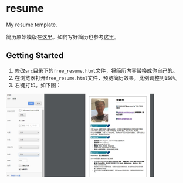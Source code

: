 # resume
My resume template.

简历原始模版在[这里](https://github.com/resumejob/awesome-resume)。如何写好简历也参考[这里](https://github.com/resumejob/awesome-resume)。

## Getting Started

1. 修改`src`目录下的`free_resume.html`文件，将简历内容替换成你自己的。
2. 在浏览器打开`free_resume.html`文件，预览简历效果，比例调整到`150%`。
3. 右键打印。如下图：

<img align="center" src="./imgs/resume-print.jpg" width="80%" height="">


